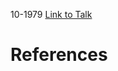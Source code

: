 

10-1979
[Link to Talk](https://www.churchofjesuschrist.org/study/general-conference/1979/10/saturday-afternoon-session?lang=eng)



# References
